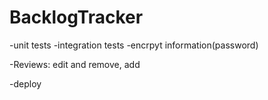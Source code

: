 # BacklogTracker



-unit tests 
-integration tests
-encrpyt information(password)


-Reviews: edit and remove, add



-deploy


